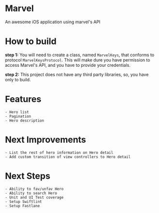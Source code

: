 # Marvel
An awesome iOS application using marvel's API

# How to build

**step 1:** You will need to create a class, named `MarvelKeys`, that conforms to protocol `MarvelKeysProtocol`.
This will make dure you have permission to access Marvel's API, and you have to provide your credentials.

**step 2:** This project does not have any third party libraries, so, you have only to build.

# Features

```
- Hero list
- Pagination
- Hero description
```

# Next Improvements 

```
- List the rest of hero information on Hero detail
- Add custom transition of view controllers to Hero detail
```

# Next Steps

```
- Ability to fav/unfav Hero
- Ability to search Hero
- Unit and UI Test coverage
- Setup Swiftlint
- Setup Fastlane
```

